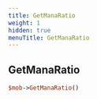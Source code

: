 ```yaml
---
title: GetManaRatio
weight: 1
hidden: true
menuTitle: GetManaRatio
---
```

## GetManaRatio
```perl
$mob->GetManaRatio()
```